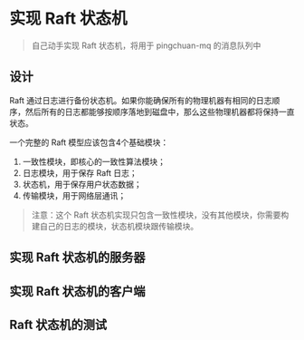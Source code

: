 # 实现 Raft 状态机
> 自己动手实现 Raft 状态机，将用于 pingchuan-mq 的消息队列中

## 设计
Raft 通过日志进行备份状态机。如果你能确保所有的物理机器有相同的日志顺序，然后所有的日志都能够按顺序落地到磁盘中，那么这些物理机器都将保持一直状态。

一个完整的 Raft 模型应该包含4个基础模块：
1. 一致性模块，即核心的一致性算法模块；
2. 日志模块，用于保存 Raft 日志；
3. 状态机，用于保存用户状态数据；
4. 传输模块，用于网络层通讯；

> 注意：这个 Raft 状态机实现只包含一致性模块，没有其他模块，你需要构建自己的日志的模块，状态机模块跟传输模块。

##  实现 Raft 状态机的服务器
##  实现 Raft 状态机的客户端
##  Raft 状态机的测试